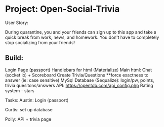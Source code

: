 # Project: Open-Social-Trivia 

User Story:

During quarantine, you and your friends can sign up to this app and take a quick break from work, news, and homework. You don't have to completely stop socializing from your friends!

## Build:
Login Page (passport)
Handlebars for html (Materialize)
    Main html: Chat (socket io) + Scoreboard 
    Create Trivia/Questions
    **force exactness to answer (ie: case sensitive)
MySql Database (Sequalize): login/pw, points, trivia quesitons/answers
API: https://opentdb.com/api_config.php
Rating system - stars




Tasks:
Austin: Login (passport)

Curtis: set up database 

Polly: API + trivia page